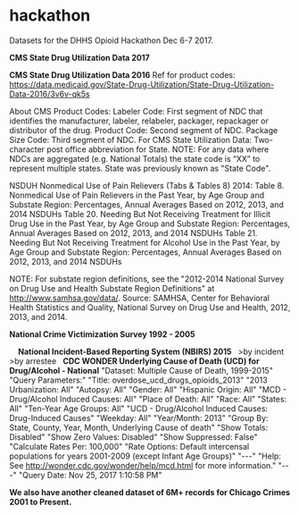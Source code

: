 # hackathon
Datasets for the DHHS Opioid Hackathon Dec 6-7 2017.  

<b>CMS State Drug Utilization Data 2017</b>
    
<b>CMS State Drug Utilization Data 2016</b>
Ref for product codes: https://data.medicaid.gov/State-Drug-Utilization/State-Drug-Utilization-Data-2016/3v6v-qk5s

About CMS Product Codes: 
Labeler Code: First segment of NDC that identifies the manufacturer, labeler, relabeler, packager, repackager or distributor of the drug.
Product Code: Second segment of NDC.
Package Size Code: Third segment of NDC. 
For CMS State Utilization Data: Two-character post office abbreviation for State. NOTE: For any data where NDCs are aggregated (e.g. National Totals) the state code is “XX” to represent multiple states. State was previously known as "State Code".

NSDUH Nonmedical Use of Pain Relievers (Tabs & Tables 8) 2014:
Table 8. Nonmedical Use of Pain Relievers in the Past Year, by Age Group and Substate Region: Percentages, Annual Averages Based on 2012, 2013, and 2014 NSDUHs
Table 20. Needing But Not Receiving Treatment for Illicit Drug Use in the Past Year, by Age Group and Substate Region: Percentages, Annual Averages Based on 2012, 2013, and 2014 NSDUHs
Table 21. Needing But Not Receiving Treatment for Alcohol Use in the Past Year, by Age Group and Substate Region: Percentages, Annual Averages Based on 2012, 2013, and 2014 NSDUHs

NOTE: For substate region definitions, see the "2012-2014 National Survey on Drug Use and Health Substate Region Definitions" at http://www.samhsa.gov/data/.
Source: SAMHSA, Center for Behavioral Health Statistics and Quality, National Survey on Drug Use and Health, 2012, 2013, and 2014.
    
<b>National Crime Victimization Survey 1992 - 2005</b>

    
<b>National Incident-Based Reporting System (NBIRS) 2015</b>
    >by incident
    >by arrestee
   
<b>CDC WONDER Underlying Cause of Death (UCD) for Drug/Alcohol - National</b>
"Dataset: Multiple Cause of Death, 1999-2015"
"Query Parameters:"
"Title: overdose_ucd_drugs_opioids_2013"
"2013 Urbanization: All"
"Autopsy: All"
"Gender: All"
"Hispanic Origin: All"
"MCD - Drug/Alcohol Induced Causes: All"
"Place of Death: All"
"Race: All"
"States: All"
"Ten-Year Age Groups: All"
"UCD - Drug/Alcohol Induced Causes: Drug-Induced Causes"
"Weekday: All"
"Year/Month: 2013"
"Group By: State, County, Year, Month, Underlying Cause of death"
"Show Totals: Disabled"
"Show Zero Values: Disabled"
"Show Suppressed: False"
"Calculate Rates Per: 100,000"
"Rate Options: Default intercensal populations for years 2001-2009 (except Infant Age Groups)"
"---"
"Help: See http://wonder.cdc.gov/wonder/help/mcd.html for more information."
"---"
"Query Date: Nov 25, 2017 1:10:58 PM"

<b>We also have another cleaned dataset of 6M+ records for Chicago Crimes 2001 to Present.</b>

